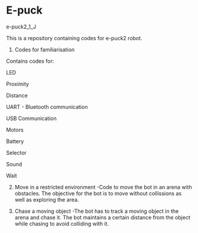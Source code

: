 # E-puck
e-puck2_1_J

This is a repository containing codes for e-puck2 robot.

1. Codes for familiarisation

Contains codes for:

LED

Proximity

Distance

UART - Bluetooth communication

USB Communication

Motors

Battery

Selector

Sound

Wait

2. Move in a restricted environment
-Code to move the bot in an arena with obstacles. The objective for the bot is to move without collissions as well as exploring the area.

3. Chase a moving object
-The bot has to track a moving object in the arena and chase it. The bot maintains a certain distance from the object while chasing to avoid colliding with it.
